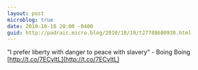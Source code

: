 ```yaml
---
layout: post
microblog: true
date: 2010-10-18 20:00 -0400
guid: http://padraic.micro.blog/2010/10/19/t27788600938.html
---
```

"I prefer liberty with danger to peace with slavery" - Boing Boing [http://t.co/7ECyltL](http://t.co/7ECyltL)
